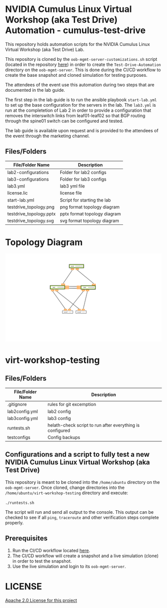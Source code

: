 # NVIDIA Cumulus Linux Virtual Workshop (aka Test Drive) Automation - cumulus-test-drive

This repository holds automation scripts for the NVIDIA Cumulus Linux Virtual Workshop (aka Test Drive) Lab. 

This repository is cloned by the `oob-mgmt-server-customizations.sh` script (located in the repository [here](https://gitlab.com/lsimpson762/virt-workshop-snapshot-creation)) in order to create the `Test-Drive-Automation` directory on the `oob-mgmt-server`. This is done during the CI/CD workflow to create the base snapshot and cloned simulation for testing purposes.

The attendees of the event use this automation during two steps that are documented in the lab guide. 

The first step in the lab guide is to run the ansible playbook `start-lab.yml` to set up the base configuration for the servers in the lab. The `lab3.yml` is run at the completetion of Lab 2 in order to provide a configuration that removes the interswitch links from leaf01-leaf02 so that BGP routing through the spine01 switch can be configured and tested.

The lab guide is available upon request and is provided to the attendees of the event through the marketing channel.

## Files/Folders
| File/Folder Name                    | Description                        |
| ---------------------------- | ---------------------------------- |
| lab2-configurations          | Folder for lab2 configs            |
| lab3-configurations          | Folder for lab3 configs            |
| lab3.yml                     | lab3 yml file                      |
| license.lic                  | license file                       |
| start-lab.yml                | Script for starting the lab        |
| testdrive_topology.png       | png format topology diagram        |
| testdrive_topology.pptx      | pptx format topology diagram       |
| testdrive_topology.svg       | svg format topology diagram        |


# Topology Diagram
<img src="testdrive_topology.svg" width="800px">

# virt-workshop-testing

## Files/Folders
| File/Folder Name                    | Description                               |
| ------------------- | --------------------------------------------------------- |
| .gitignore          | rules for git excemption                                  |
| lab2config.yml      | lab2 config                                               |
| lab3config.yml      | lab3 config                                               |
| runtests.sh         | helath-check script to run after everything is configured |
| testconfigs         | Config backups                                            |

## Configurations and a script to fully test a new NVIDIA Cumulus Linux Virtual Workshop (aka Test Drive)

This repository is meant to be cloned into the `/home/ubuntu` directory on the `oob-mgmt-server`. Once cloned, change directories into the `/home/ubuntu/virt-workshop-testing` directory and execute:

`./runtests.sh`

The script will run and send all output to the console. This output can be checked to see if all `ping`, `traceroute` and other verification steps complete properly.

## Prerequisites

1. Run the CI/CD workflow located [here](https://gitlab.com/lsimpson762/virt-workshop-snapshot-creation).
2. The CI/CD workflow will create a snapshot and a live simulation (clone) in order to test the snapshot.
3. Use the live simulation and login to its `oob-mgmt-server`.



# LICENSE
[Apache 2.0 License for this project](LICENSE)